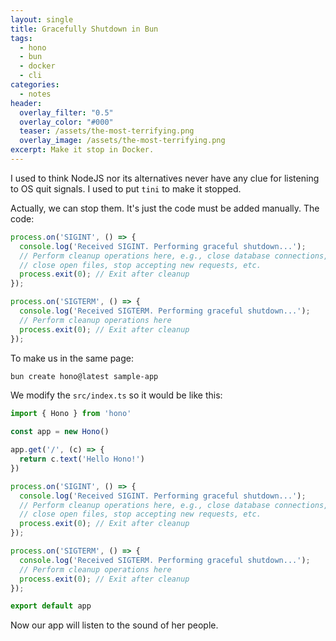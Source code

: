 ```yaml
---
layout: single
title: Gracefully Shutdown in Bun
tags:
  - hono
  - bun
  - docker
  - cli
categories:
  - notes
header:
  overlay_filter: "0.5"
  overlay_color: "#000"
  teaser: /assets/the-most-terrifying.png
  overlay_image: /assets/the-most-terrifying.png
excerpt: Make it stop in Docker.
---
```

I used to think NodeJS nor its alternatives never have any clue for listening to OS quit signals. I used to put `tini` to make it stopped.

Actually, we can stop them. It's just the code must be added manually. The code:

```ts
process.on('SIGINT', () => {
  console.log('Received SIGINT. Performing graceful shutdown...');
  // Perform cleanup operations here, e.g., close database connections,
  // close open files, stop accepting new requests, etc.
  process.exit(0); // Exit after cleanup
});

process.on('SIGTERM', () => {
  console.log('Received SIGTERM. Performing graceful shutdown...');
  // Perform cleanup operations here
  process.exit(0); // Exit after cleanup
});
```

To make us in the same page:
```bash
bun create hono@latest sample-app
```

We modify the `src/index.ts` so it would be like this:

```ts
import { Hono } from 'hono'

const app = new Hono()

app.get('/', (c) => {
  return c.text('Hello Hono!')
})

process.on('SIGINT', () => {
  console.log('Received SIGINT. Performing graceful shutdown...');
  // Perform cleanup operations here, e.g., close database connections,
  // close open files, stop accepting new requests, etc.
  process.exit(0); // Exit after cleanup
});

process.on('SIGTERM', () => {
  console.log('Received SIGTERM. Performing graceful shutdown...');
  // Perform cleanup operations here
  process.exit(0); // Exit after cleanup
});

export default app
```

Now our app will listen to the sound of her people.
